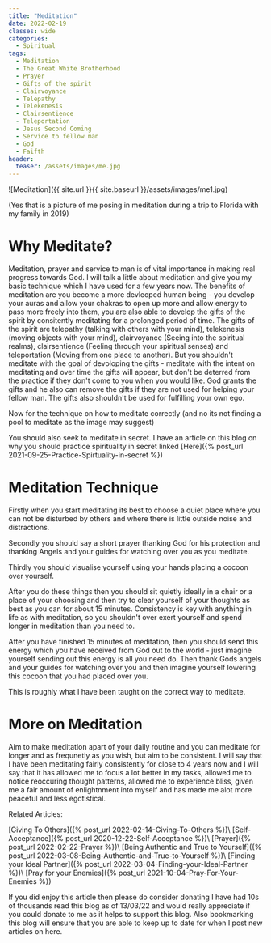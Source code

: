 ```yaml
---
title: "Meditation"
date: 2022-02-19
classes: wide
categories:
  - Spiritual 
tags:
  - Meditation
  - The Great White Brotherhood
  - Prayer
  - Gifts of the spirit
  - Clairvoyance
  - Telepathy
  - Telekenesis
  - Clairsentience
  - Teleportation
  - Jesus Second Coming
  - Service to fellow man
  - God
  - Faifth
header: 
  teaser: /assets/images/me.jpg
---
```


![Meditation]({{ site.url }}{{ site.baseurl }}/assets/images/me1.jpg)

(Yes that is a picture of me posing in meditation during a trip to Florida with my family in 2019)

# Why Meditate?

Meditation, prayer and service to man is of vital importance in making real progress towards God. I will talk a little about meditation and give you my basic technique which I have used for a few years now. The benefits of meditation are you become a more devleoped human being - you develop your auras and allow your chakras to open up more and allow energy to pass more freely into them, you are also able to develop the gifts of the spirit by consitently meditating for a prolonged period of time. The gifts of the spirit are telepathy (talking with others with your mind), telekenesis (moving objects with your mind), clairvoyance (Seeing into the spiritual realms), clairsentience (Feeling through your spiritual senses) and teleportation (Moving from one place to another). But you shouldn't meditate with the goal of devoloping the gifts - meditate with the intent on meditating and over time the gifts will appear, but don't be deterred from the practice if they don't come to you when you would like. God grants the gifts and he also can remove the gifts if they are not used for helping your fellow man. The gifts also shouldn't be used for fulfilling your own ego.

Now for the technique on how to meditate correctly (and no its not finding a pool to meditate as the image may suggest)

You should also seek to meditate in secret. I have an article on this blog on why you should practice spirituality in secret linked [Here]({% post_url 2021-09-25-Practice-Spirtuality-in-secret %})

# Meditation Technique 

Firstly when you start meditating its best to choose a quiet place where you can not be disturbed by others and where there is little outside noise and distractions.

Secondly you should say a short prayer thanking God for his protection and thanking Angels and your guides for watching over you as you meditate.

Thirdly you should visualise yourself using your hands placing a cocoon over yourself. 

After you do these things then you should sit quietly ideally in a chair or a place of your choosing and then try to clear yourself of your thoughts as best as you can for about 15 minutes. Consistency is key with anything in life as with meditation, so you shouldn't over exert yourself and spend longer in meditation than you need to.

After you have finished 15 minutes of meditation, then you should send this energy which you have received from God out to the world - just imagine yourself sending out this energy is all you need do. Then thank Gods angels and your guides for watching over you and then imagine yourself lowering this cocoon that you had placed over you.

This is roughly what I have been taught on the correct way to meditate.

# More on Meditation

Aim to make meditation apart of your daily routine and you can meditate for longer and as frequnetly as you wish, but aim to be consistent. I will say that I have been meditating fairly consistently for close to 4 years now and I will say that it has allowed me to focus a lot better in my tasks, allowed me to notice reoccuring thought patterns, allowed me to experience bliss, given me a fair amount of enlightnment into myself and has made me alot more peaceful and less egotistical.

Related Articles:

[Giving To Others]({% post_url 2022-02-14-Giving-To-Others %})\\
[Self-Acceptance]({% post_url 2020-12-22-Self-Acceptance %})\\
[Prayer]({% post_url 2022-02-22-Prayer %})\\
[Being Authentic and True to Yourself]({% post_url 2022-03-08-Being-Authentic-and-True-to-Yourself %})\\
[Finding your Ideal Partner]({% post_url 2022-03-04-Finding-your-Ideal-Partner %})\\
[Pray for your Enemies]({% post_url 2021-10-04-Pray-For-Your-Enemies %})

If you did enjoy this article then please do consider donating I have had 10s of thousands read this blog as of 13/03/22 and would really appreciate if you could donate to me as it helps to support this blog. Also bookmarking this blog will ensure that you are able to keep up to date for when I post new articles on here.


